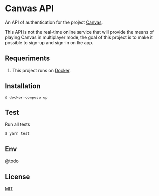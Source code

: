 
# Canvas API
An API of authentication for the project [Canvas](https://github.com/iammateus/Canvas).

This API is not the real-time online service that will provide the means of playing Canvas in multiplayer mode, the goal of this project is to make it possible to sign-up and sign-in on the app.

## Requeriments

1. This project runs on [Docker](https://docs.docker.com/).

## Installation

    $ docker-compose up
    
## Test

Run all tests

    $ yarn test

## Env

@todo

## License

[MIT](https://github.com/iammateus/CanvasAPI/blob/master/LICENSE)
